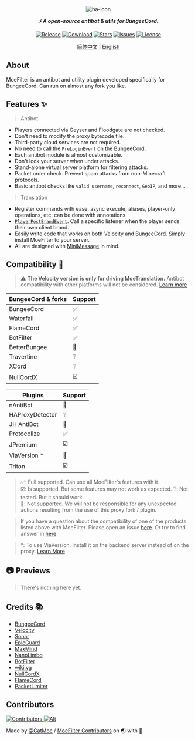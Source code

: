 <!--suppress HtmlDeprecatedAttribute -->
<div align="center">
  <img src="https://raw.githubusercontent.com/CatMoe/MoeFilter/stray/readme/icon/ba-icon.png" alt="ba-icon">

***⚡ A open-source antibot & utils for BungeeCord.***

[![Release](https://img.shields.io/github/v/release/CatMoe/MoeFilter?style=flat-square)](https://github.com/CatMoe/MoeFilter/releases/latest)
[![Download](https://img.shields.io/github/downloads/CatMoe/MoeFilter/total?style=flat-square)](https://github.com/CatMoe/MoeFilter/releases/latest)
[![Stars](https://img.shields.io/github/stars/CatMoe/MoeFilter?style=flat-square)](https://github.com/CatMoe/MoeFilter/stargazers)
[![Issues](https://img.shields.io/github/issues/CatMoe/MoeFilter?style=flat-square)](https://github.com/CatMoe/MoeFilter/issues)
[![License](https://img.shields.io/github/license/CatMoe/MoeFilter?style=flat-square)](https://github.com/CatMoe/MoeFilter/blob/0.1.4-Hotfix1/LICENSE)
</div>
<div align="center">

[简体中文](https://github.com/CatMoe/MoeFilter/blob/stray/readme/CN.md) |
[English](https://github.com/CatMoe/MoeFilter/blob/stray/readme/EN.md)
</div>


## About

MoeFilter is an antibot and utility plugin developed specifically for BungeeCord.
Can run on almost any fork you like.

## Features ✨

> Antibot
  - Players connected via Geyser and Floodgate are not checked.
  - Don't need to modify the proxy bytecode file.
  - Third-party cloud services are not required.
  - No need to call the `PreLoginEvent` on the BungeeCord.
  - Each antibot module is almost customizable.
  - Don't lock your server when under attacks.
  - Stand-alone virtual server platform for filtering attacks.
  - Packet order check. Prevent spam attacks from non-Minecraft protocols.
  - Basic antibot checks like `valid username`, `reconnect`, `GeoIP`, and more...
> Translation
  - Register commands with ease. async execute, aliases, player-only operations, etc. can be done with annotations.
  - [`PlayerPostBrandEvent`](https://github.com/CatMoe/MoeFilter/blob/stray/translation/src/main/kotlin/catmoe/fallencrystal/translation/event/events/player/PlayerPostBrandEvent.kt). 
    Call a specific listener when the player sends their own client brand.
  - Easily write code that works on both [Velocity](https://github.com/PaperMC/Velocity) and [BungeeCord](https://github.com/SpigotMC/BungeeCord). 
    Simply install MoeFilter to your server.
  - All are designed with [MiniMessage](https://docs.advntr.dev/minimessage/) in mind.


## Compatibility 🔧

> ⚠️ **The Velocity version is only for driving MoeTranslation.**
> Antibot compatibility with other platforms will not be considered.
> [Learn more](https://github.com/CatMoe/MoeFilter/tree/stray/readme/postscript)

| BungeeCord & forks | Support |
|--------------------|---------|
| BungeeCord         | ✅       |
| Waterfall          | ✅       |
| FlameCord          | ✅       |
| BotFilter          | ✅       |
| BetterBungee       | 🛑      |
| Travertine         | ❔       |
| XCord              | ❔       |
| NullCordX          | ☑️      |

| Plugins         | Support |
|-----------------|---------|
| nAntiBot        | 🛑      |
| HAProxyDetector | ❔       |
| JH AntiBot      | 🛑      |
| Protocolize     | ✅       |
| JPremium        | ☑️      |
| ViaVersion *    | 🛑      |
| Triton          | ☑️      |

> ✅: Full supported.
> Can use all MoeFilter's features with it  
> ☑️: Is supported.
> But some features may not work as expected.
> ❔: Not tested.
> But it should work.  
> 🛑: Not supported. 
> We will not be responsible for any unexpected actions resulting from the use of this proxy fork / plugin.

> If you have a question about the compatibility of one of the products listed above with MoeFilter. 
> Please open an issue [here](https://github.com/CatMoe/MoeFilter/issues).
> Or try to find answer in [here](https://github.com/CatMoe/MoeFilter/issues/56).

> *: To use ViaVersion. Install it on the backend server instead of on the proxy. 
> [Learn More](https://github.com/CatMoe/MoeFilter/issues/56#issuecomment-1714924303)

## 📷 Previews

> There's nothing here yet.

## Credits 📚

- [BungeeCord](https://github.com/SpigotMC/BungeeCord)
- [Velocity](https://github.com/PaperMC/Velocity)
- [Sonar](https://github.com/jonesdevelopment/sonar)
- [EpicGuard](https://github.com/awumii/EpicGuard)
- [MaxMind](https://maxmind.com/)
- [NanoLimbo](https://github.com/Nan1t/NanoLimbo)
- [BotFilter](https://github.com/Leymooo/BungeeCord)
- [wiki.vg](https://wiki.vg/Protocol)
- [NullCordX](https://builtbybit.com/resources/nullcordx-lightweight-antibot.22322/)
- [FlameCord](https://builtbybit.com/resources/flamecord-the-ultimate-antibot.13492/)
- [PacketLimiter](https://github.com/Spottedleaf/PacketLimiter)

## Contributors

[
![Contributors](https://contrib.rocks/image?repo=CatMoe/MoeFilter)
![Alt](https://repobeats.axiom.co/api/embed/f665cd4fc79f5d2012357d69f3ea2a1f505d77cf.svg)
](https://github.com/CatMoe/MoeFilter/graphs/contributors)

Made by [@CatMoe](https://github.com/CatMoe) / [MoeFilter Contributors](https://github.com/CatMoe/MoeFilter/graphs/contributors) on 🌏 with 💖

